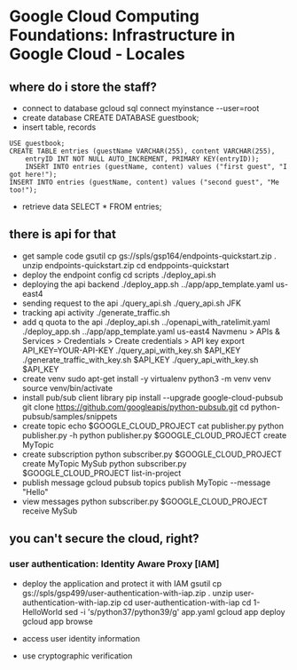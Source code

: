 # Google Cloud Computing Foundations: Infrastructure in Google Cloud - Locales

## where do i store the staff?
- connect to database
gcloud sql connect myinstance --user=root
- create database
CREATE DATABASE guestbook;
- insert table, records
```
USE guestbook;
CREATE TABLE entries (guestName VARCHAR(255), content VARCHAR(255),
    entryID INT NOT NULL AUTO_INCREMENT, PRIMARY KEY(entryID));
    INSERT INTO entries (guestName, content) values ("first guest", "I got here!");
INSERT INTO entries (guestName, content) values ("second guest", "Me too!");
```
- retrieve data
SELECT * FROM entries;

## there is api for that
- get sample code
gsutil cp gs://spls/gsp164/endpoints-quickstart.zip .
unzip endpoints-quickstart.zip
cd endppoints-quickstart
- deploy the endpoint config
cd scripts
./deploy_api.sh
- deploying the api backend
./deploy_app.sh ../app/app_template.yaml us-east4
- sending request to the api
./query_api.sh
./query_api.sh JFK
- tracking api activity
./generate_traffic.sh
- add q quota to the api
./deploy_api.sh ../openapi_with_ratelimit.yaml
./deploy_app.sh ../app/app_template.yaml us-east4
Navmenu > APIs & Services > Credentials > Create credentials > API key
export API_KEY=YOUR-API-KEY
./query_api_with_key.sh $API_KEY
./generate_traffic_with_key.sh $API_KEY
./query_api_with_key.sh $API_KEY
- create venv
sudo apt-get install -y virtualenv
python3 -m venv venv
source venv/bin/activate
- install pub/sub client library
pip install --upgrade google-cloud-pubsub
git clone https://github.com/googleapis/python-pubsub.git
cd python-pubsub/samples/snippets
- create topic
echo $GOOGLE_CLOUD_PROJECT
cat publisher.py
python publisher.py -h
python publisher.py $GOOGLE_CLOUD_PROJECT create MyTopic
- create subscription
python subscriber.py $GOOGLE_CLOUD_PROJECT create MyTopic MySub
python subscriber.py $GOOGLE_CLOUD_PROJECT list-in-project
- publish message
gcloud pubsub topics publish MyTopic --message "Hello"
- view messages
python subscriber.py $GOOGLE_CLOUD_PROJECT receive MySub

## you can't secure the cloud, right?
### user authentication: Identity Aware Proxy [IAM]
- deploy the application and protect it with IAM
gsutil cp gs://spls/gsp499/user-authentication-with-iap.zip .
unzip user-authentication-with-iap.zip
cd user-authentication-with-iap
cd 1-HelloWorld
sed -i 's/python37/python39/g' app.yaml
gcloud app deploy
gcloud app browse
- access user identity information

- use cryptographic verification
